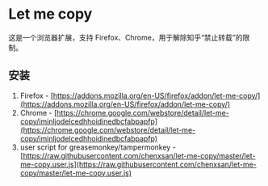# Let me copy

这是一个浏览器扩展，支持 Firefox、Chrome，用于解除知乎“禁止转载”的限制。

## 安装

1. Firefox - [https://addons.mozilla.org/en-US/firefox/addon/let-me-copy/](https://addons.mozilla.org/en-US/firefox/addon/let-me-copy/)
2. Chrome - [https://chrome.google.com/webstore/detail/let-me-copy/iminljodelcedhhoidinedbcfabpapfp](https://chrome.google.com/webstore/detail/let-me-copy/iminljodelcedhhoidinedbcfabpapfp)
3. user script for greasemonkey/tampermonkey - [https://raw.githubusercontent.com/chenxsan/let-me-copy/master/let-me-copy.user.js](https://raw.githubusercontent.com/chenxsan/let-me-copy/master/let-me-copy.user.js)